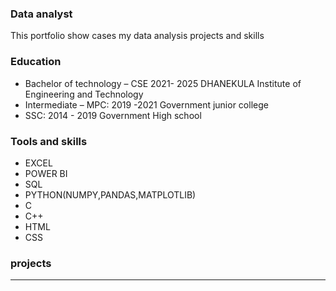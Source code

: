 ### Data analyst 
This portfolio show cases my data analysis projects and skills 
### Education 
- Bachelor of technology – CSE 	   2021- 2025
     DHANEKULA Institute of Engineering and Technology
- Intermediate – MPC:	             2019 -2021
     Government junior college 
- SSC:	                           2014 - 2019
     Government High school
### Tools and skills 
- EXCEL
- POWER BI
- SQL
- PYTHON(NUMPY,PANDAS,MATPLOTLIB)
- C
- C++
- HTML
- CSS
### projects 
---

  


